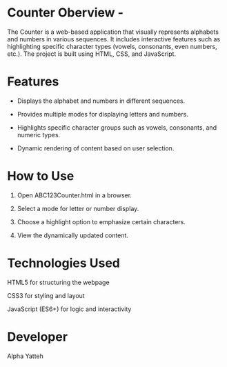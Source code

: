 # Counter Oberview - 
The Counter is a web-based application that visually represents alphabets and numbers in various sequences. It includes interactive features such as highlighting specific character types (vowels, consonants, even numbers, etc.). The project is built using HTML, CSS, and JavaScript.
# Features

* Displays the alphabet and numbers in different sequences.

* Provides multiple modes for displaying letters and numbers.

* Highlights specific character groups such as vowels, consonants, and numeric types.

* Dynamic rendering of content based on user selection.

# How to Use

1. Open ABC123Counter.html in a browser.

2. Select a mode for letter or number display.

3. Choose a highlight option to emphasize certain characters.

4. View the dynamically updated content.

# Technologies Used

HTML5 for structuring the webpage

CSS3 for styling and layout

JavaScript (ES6+) for logic and interactivity

# Developer

Alpha Yatteh
